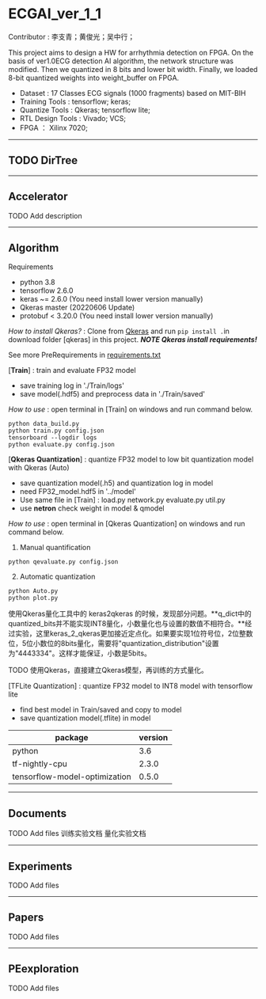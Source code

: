 # ECGAI_ver_1_1
Contributor : 李支青；黄俊光；吴中行；

This project aims to design a HW for arrhythmia detection on FPGA. On the basis of ver1.0ECG detection AI algorithm, the network structure was modified. Then we quantized in 8 bits and lower bit width. Finally, we loaded 8-bit quantized weights into weight_buffer on FPGA. 

* Dataset : 17 Classes ECG signals (1000 fragments) based on MIT-BIH
* Training Tools : tensorflow; keras;
* Quantize Tools : Qkeras; tensorflow lite;
* RTL Design Tools : Vivado; VCS;
* FPGA ： Xilinx 7020;

---
## TODO DirTree

---
## Accelerator
TODO Add description

---
## Algorithm
Requirements
* python 3.8
* tensorflow 2.6.0
* keras ~= 2.6.0 (You need install lower version manually)
* Qkeras master (20220606 Update)
* protobuf < 3.20.0 (You need install lower version manually)

*How to install Qkeras?* : Clone from [Qkeras](https://github.com/google/qkeras) and run `pip install .`in download folder [qkeras] in this project. ***NOTE Qkeras install requirements!***

See more PreRequirements in [requirements.txt](./ECGAI_ver_1_1/algorithm/requirements.txt)

[**Train**] : train and evaluate FP32 model
* save training log in './Train/logs'
* save model(.hdf5) and preprocess data in './Train/saved'

*How to use* : open terminal in [Train] on windows and run command below.
```
python data_build.py
python train.py config.json
tensorboard --logdir logs
python evaluate.py config.json
```
[**Qkeras Quantization**] : quantize FP32 model to low bit quantization model with Qkeras (Auto)
* save quantization model(.h5) and quantization log in model
* need FP32_model.hdf5 in '../model'
* Use same file in [Train] : load.py network.py evaluate.py util.py
* use **netron** check weight in model & qmodel

*How to use* : open terminal in [Qkeras Quantization] on windows and run command below.
1. Manual quantification
```
python qevaluate.py config.json
```
2. Automatic quantization
```
python Auto.py
python plot.py
```
使用Qkeras量化工具中的 keras2qkeras 的时候，发现部分问题。**q_dict中的quantized_bits并不能实现INT8量化，小数量化也与设置的数值不相符合。**经过实验，这里keras_2_qkeras更加接近定点化。如果要实现1位符号位，2位整数位，5位小数位的8bits量化，需要将"quantization_distribution"设置为"4443334"。这样才能保证，小数是5bits。

TODO 使用Qkeras，直接建立Qkeras模型，再训练的方式量化。

[TFLite Quantization] : quantize FP32 model to INT8 model with tensorflow lite
* find best model in Train/saved and copy to model
* save quantization model(.tflite) in model

| package                       | version |
| ----------------------------- | ------- |
| python                        | 3.6     |
| tf-nightly-cpu                | 2.3.0   |
| tensorflow-model-optimization | 0.5.0   |

---
## Documents
TODO Add files
训练实验文档
量化实验文档

---
## Experiments
TODO Add files

---
## Papers
TODO Add files

---
## PEexploration
TODO Add files